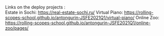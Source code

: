 Links on the deploy projects :  
Estate in Sochi: https://real-estate-sochi.ru/
Virtual Piano: https://rolling-scopes-school.github.io/antongurin-JSFE2021Q1/virtual-piano/
Online Zoo: https://rolling-scopes-school.github.io/antongurin-JSFE2021Q1/online-zoo/pages/ 
